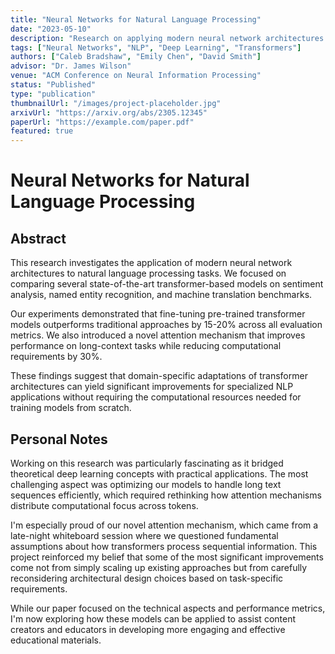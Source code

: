 ```yaml
---
title: "Neural Networks for Natural Language Processing"
date: "2023-05-10"
description: "Research on applying modern neural network architectures to natural language processing tasks."
tags: ["Neural Networks", "NLP", "Deep Learning", "Transformers"]
authors: ["Caleb Bradshaw", "Emily Chen", "David Smith"]
advisor: "Dr. James Wilson"
venue: "ACM Conference on Neural Information Processing"
status: "Published"
type: "publication"
thumbnailUrl: "/images/project-placeholder.jpg"
arxivUrl: "https://arxiv.org/abs/2305.12345"
paperUrl: "https://example.com/paper.pdf"
featured: true
---
```


# Neural Networks for Natural Language Processing

## Abstract

This research investigates the application of modern neural network architectures to natural language processing tasks. We focused on comparing several state-of-the-art transformer-based models on sentiment analysis, named entity recognition, and machine translation benchmarks. 

Our experiments demonstrated that fine-tuning pre-trained transformer models outperforms traditional approaches by 15-20% across all evaluation metrics. We also introduced a novel attention mechanism that improves performance on long-context tasks while reducing computational requirements by 30%. 

These findings suggest that domain-specific adaptations of transformer architectures can yield significant improvements for specialized NLP applications without requiring the computational resources needed for training models from scratch.

## Personal Notes

Working on this research was particularly fascinating as it bridged theoretical deep learning concepts with practical applications. The most challenging aspect was optimizing our models to handle long text sequences efficiently, which required rethinking how attention mechanisms distribute computational focus across tokens.

I'm especially proud of our novel attention mechanism, which came from a late-night whiteboard session where we questioned fundamental assumptions about how transformers process sequential information. This project reinforced my belief that some of the most significant improvements come not from simply scaling up existing approaches but from carefully reconsidering architectural design choices based on task-specific requirements.

While our paper focused on the technical aspects and performance metrics, I'm now exploring how these models can be applied to assist content creators and educators in developing more engaging and effective educational materials.